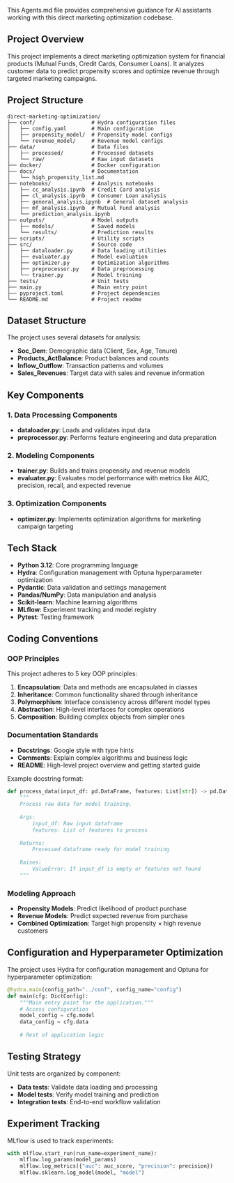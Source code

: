This Agents.md file provides comprehensive guidance for AI assistants working with this direct marketing optimization codebase.

## Project Overview

This project implements a direct marketing optimization system for financial products (Mutual Funds, Credit Cards, Consumer Loans). It analyzes customer data to predict propensity scores and optimize revenue through targeted marketing campaigns.

## Project Structure

```
direct-marketing-optimization/
├── conf/                  # Hydra configuration files
│   ├── config.yaml        # Main configuration
│   ├── propensity_model/  # Propensity model configs
│   └── revenue_model/     # Revenue model configs
├── data/                  # Data files
│   ├── processed/         # Processed datasets
│   └── raw/               # Raw input datasets
├── docker/                # Docker configuration
├── docs/                  # Documentation
│   └── high_propensity_list.md
├── notebooks/             # Analysis notebooks
│   ├── cc_analysis.ipynb  # Credit Card analysis
│   ├── cl_analysis.ipynb  # Consumer Loan analysis
│   ├── general_analysis.ipynb  # General dataset analysis
│   ├── mf_analysis.ipynb  # Mutual Fund analysis
│   └── prediction_analysis.ipynb
├── outputs/               # Model outputs
│   ├── models/            # Saved models
│   └── results/           # Prediction results
├── scripts/               # Utility scripts
├── src/                   # Source code
│   ├── dataloader.py      # Data loading utilities
│   ├── evaluater.py       # Model evaluation
│   ├── optimizer.py       # Optimization algorithms
│   ├── preprocessor.py    # Data preprocessing
│   └── trainer.py         # Model training
├── tests/                 # Unit tests
├── main.py                # Main entry point
├── pyproject.toml         # Project dependencies
└── README.md              # Project readme
```

## Dataset Structure

The project uses several datasets for analysis:

- **Soc_Dem**: Demographic data (Client, Sex, Age, Tenure)
- **Products_ActBalance**: Product balances and counts
- **Inflow_Outflow**: Transaction patterns and volumes
- **Sales_Revenues**: Target data with sales and revenue information

## Key Components

### 1. Data Processing Components

- **dataloader.py**: Loads and validates input data
- **preprocessor.py**: Performs feature engineering and data preparation

### 2. Modeling Components

- **trainer.py**: Builds and trains propensity and revenue models
- **evaluater.py**: Evaluates model performance with metrics like AUC, precision, recall, and expected revenue

### 3. Optimization Components

- **optimizer.py**: Implements optimization algorithms for marketing campaign targeting

## Tech Stack

- **Python 3.12**: Core programming language
- **Hydra**: Configuration management with Optuna hyperparameter optimization
- **Pydantic**: Data validation and settings management
- **Pandas/NumPy**: Data manipulation and analysis
- **Scikit-learn**: Machine learning algorithms
- **MLflow**: Experiment tracking and model registry
- **Pytest**: Testing framework

## Coding Conventions

### OOP Principles

This project adheres to 5 key OOP principles:
1. **Encapsulation**: Data and methods are encapsulated in classes
2. **Inheritance**: Common functionality shared through inheritance
3. **Polymorphism**: Interface consistency across different model types
4. **Abstraction**: High-level interfaces for complex operations
5. **Composition**: Building complex objects from simpler ones

### Documentation Standards

- **Docstrings**: Google style with type hints
- **Comments**: Explain complex algorithms and business logic
- **README**: High-level project overview and getting started guide

Example docstring format:
```python
def process_data(input_df: pd.DataFrame, features: List[str]) -> pd.DataFrame:
    """
    Process raw data for model training.
    
    Args:
        input_df: Raw input dataframe
        features: List of features to process
        
    Returns:
        Processed dataframe ready for model training
        
    Raises:
        ValueError: If input_df is empty or features not found
    """
```

### Modeling Approach

- **Propensity Models**: Predict likelihood of product purchase
- **Revenue Models**: Predict expected revenue from purchase
- **Combined Optimization**: Target high propensity × high revenue customers

## Configuration and Hyperparameter Optimization

The project uses Hydra for configuration management and Optuna for hyperparameter optimization:

```python
@hydra.main(config_path="../conf", config_name="config")
def main(cfg: DictConfig):
    """Main entry point for the application."""
    # Access configuration
    model_config = cfg.model
    data_config = cfg.data
    
    # Rest of application logic
```

## Testing Strategy

Unit tests are organized by component:
- **Data tests**: Validate data loading and processing
- **Model tests**: Verify model training and prediction
- **Integration tests**: End-to-end workflow validation

## Experiment Tracking

MLflow is used to track experiments:
```python
with mlflow.start_run(run_name=experiment_name):
    mlflow.log_params(model_params)
    mlflow.log_metrics({"auc": auc_score, "precision": precision})
    mlflow.sklearn.log_model(model, "model")
```